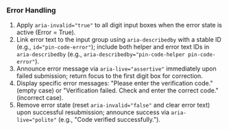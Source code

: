 ### Error Handling

1. Apply `aria-invalid="true"` to all digit input boxes when the error state is active (Error = True).
2. Link error text to the input group using `aria-describedby` with a stable ID (e.g., `id="pin-code-error"`); include both helper and error text IDs in `aria-describedby` (e.g., `aria-describedby="pin-code-helper pin-code-error"`).
3. Announce error message via `aria-live="assertive"` immediately upon failed submission; return focus to the first digit box for correction.
4. Display specific error messages: "Please enter the verification code." (empty case) or "Verification failed. Check and enter the correct code." (incorrect case).
5. Remove error state (reset `aria-invalid="false"` and clear error text) upon successful resubmission; announce success via `aria-live="polite"` (e.g., "Code verified successfully.").